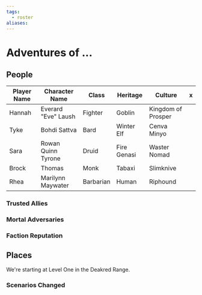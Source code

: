 ```yaml
---
tags:
  - roster
aliases:
---
```

# Adventures of ...
## People

| Player Name | Character Name      | Class     | Heritage    | Culture            | x   |
| ----------- | ------------------- | --------- | ----------- | ------------------ | --- |
| Hannah      | Everard "Eve" Laush | Fighter   | Goblin      | Kingdom of Prosper |     |
| Tyke        | Bohdi Sattva        | Bard      | Winter Elf  | Cenva Minyo        |     |
| Sara        | Rowan Quinn Tyrone  | Druid     | Fire Genasi | Waster Nomad       |     |
| Brock       | Thomas              | Monk      | Tabaxi      | Slimknive          |     |
| Rhea        | Marilynn Maywater   | Barbarian | Human       | Riphound           |     |

### Trusted Allies
### Mortal Adversaries
### Faction Reputation
## Places
We're starting at Level One in the Deakred Range.
### Scenarios Changed

